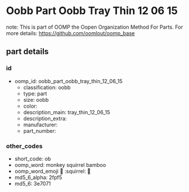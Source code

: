 # Oobb Part Oobb Tray Thin 12 06 15  

note: This is part of OOMP the Oopen Organization Method For Parts. For more details: https://github.com/oomlout/oomp_base

##  part details





### id
* oomp_id: oobb_part_oobb_tray_thin_12_06_15
  * classification: oobb
  * type: part
  * size: oobb
  * color: 
  * description_main: tray_thin_12_06_15
  * description_extra: 
  * manufacturer: 
  * part_number: 

### other_codes
* short_code: ob
* oomp_word: monkey squirrel bamboo
* oomp_word_emoji :monkey: :squirrel: :bamboo:
* md5_6_alpha: 2fpf5
* md5_6: 3e7071